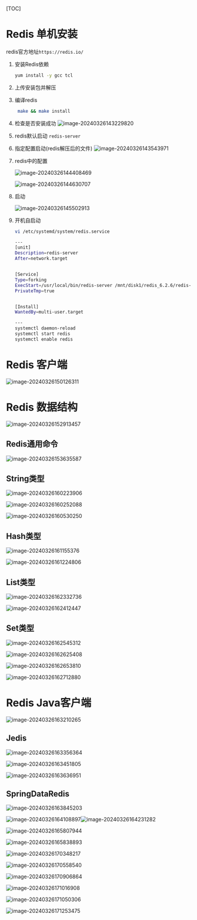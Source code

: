 [TOC]

# Redis 单机安装

redis官方地址`https://redis.io/`

1. 安装Redis依赖

   ```bash 
   yum install -y gcc tcl
   ```

2. 上传安装包并解压

3. 编译redis

   ```bash
    make && make install
   ```

4. 检查是否安装成功
![image-20240326143229820](Redis6.2.6.assets/image-20240326143229820.png)
   
5. redis默认启动 `redis-server`

6. 指定配置启动(redis解压后的文件)
   ![image-20240326143543971](Redis6.2.6.assets/image-20240326143543971.png)

7. redis中的配置

   ![image-20240326144408469](Redis6.2.6.assets/image-20240326144408469.png)
   
   ![image-20240326144630707](Redis6.2.6.assets/image-20240326144630707.png)
   
8. 启动

   ![image-20240326145502913](Redis6.2.6.assets/image-20240326145502913.png)

9. 开机自启动

   ```bash
   vi /etc/systemd/system/redis.service
   
   --- 
   [unit]
   Description=redis-server
   After=network.target
   
   
   [Service]
   Type=forking
   ExecStart=/usr/local/bin/redis-server /mnt/disk1/redis_6.2.6/redis-6.2.6/redis.conf
   PrivateTmp=true
   
   
   [Install]
   WantedBy=multi-user.target
   
   ---
   systemctl daemon-reload
   systemctl start redis
   systemctl enable redis
   ```

# Redis 客户端

![image-20240326150126311](Redis6.2.6.assets/image-20240326150126311.png)

# Redis 数据结构

![image-20240326152913457](Redis6.2.6.assets/image-20240326152913457.png)

## Redis通用命令

![image-20240326153635587](Redis6.2.6.assets/image-20240326153635587.png)

## String类型

![image-20240326160223906](Redis6.2.6.assets/image-20240326160223906.png)

![image-20240326160252088](Redis6.2.6.assets/image-20240326160252088.png)

![image-20240326160530250](Redis6.2.6.assets/image-20240326160530250.png)

## Hash类型

![image-20240326161155376](Redis6.2.6.assets/image-20240326161155376.png)

![image-20240326161224806](Redis6.2.6.assets/image-20240326161224806.png)

## List类型

![image-20240326162332736](Redis6.2.6.assets/image-20240326162332736.png)

![image-20240326162412447](Redis6.2.6.assets/image-20240326162412447.png)

## Set类型

![image-20240326162545312](Redis6.2.6.assets/image-20240326162545312.png)

![image-20240326162625408](Redis6.2.6.assets/image-20240326162625408.png)

![image-20240326162653810](Redis6.2.6.assets/image-20240326162653810.png)

![image-20240326162712880](Redis6.2.6.assets/image-20240326162712880.png)

# Redis Java客户端

![image-20240326163210265](Redis6.2.6.assets/image-20240326163210265.png)

## Jedis

![image-20240326163356364](Redis6.2.6.assets/image-20240326163356364.png)

![image-20240326163451805](Redis6.2.6.assets/image-20240326163451805.png)

![image-20240326163636951](Redis6.2.6.assets/image-20240326163636951.png)

## SpringDataRedis

![image-20240326163845203](Redis6.2.6.assets/image-20240326163845203.png)

![image-20240326164108897](Redis6.2.6.assets/image-20240326164108897.png)![image-20240326164231282](Redis6.2.6.assets/image-20240326164231282.png)

![image-20240326165807944](Redis6.2.6.assets/image-20240326165807944.png)

![image-20240326165838893](Redis6.2.6.assets/image-20240326165838893.png)

![image-20240326170348217](Redis6.2.6.assets/image-20240326170348217.png)

![image-20240326170558540](Redis6.2.6.assets/image-20240326170558540.png)

![image-20240326170906864](Redis6.2.6.assets/image-20240326170906864.png)

![image-20240326171016908](Redis6.2.6.assets/image-20240326171016908.png)

![image-20240326171050306](Redis6.2.6.assets/image-20240326171050306.png)

![image-20240326171253475](Redis6.2.6.assets/image-20240326171253475.png)





